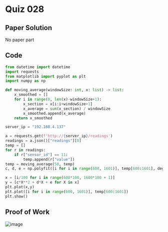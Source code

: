 # Quiz 028

## Paper Solution
No paper part
## Code
```.py
from datetime import datetime
import requests
from matplotlib import pyplot as plt
import numpy as np

def moving_average(windowSize: int, x: list) -> list:
    x_smoothed = []
    for i in range(0, len(x)-windowSize+1):
        x_section = x[i:i+windowSize+1]
        x_average = sum(x_section) / windowSize
        x_smoothed.append(x_average)
    return x_smoothed

server_ip = "192.168.4.137"

a = requests.get(f'http://{server_ip}/readings')
readings = a.json()["readings"][0]
temp = []
for r in readings:
    if r["sensor_id"] == 11:
        temp.append(r["value"])
temp = moving_average(50, temp)
c, d, e = np.polyfit([i for i in range(600, 1601)], temp[600:1601], deg = 2)

x = [i/100 for i in range(600*100, 1600*100 + 1)]
y = [c*X**2 + d*X + e for X in x]
plt.plot(x,y)
plt.plot([i for i in range(600, 1601)], temp[600:1601])
plt.show()
```
## Proof of Work
![image](https://github.com/user-attachments/assets/bd8264d0-be00-4e44-835b-55c9c6ff6c1c)
